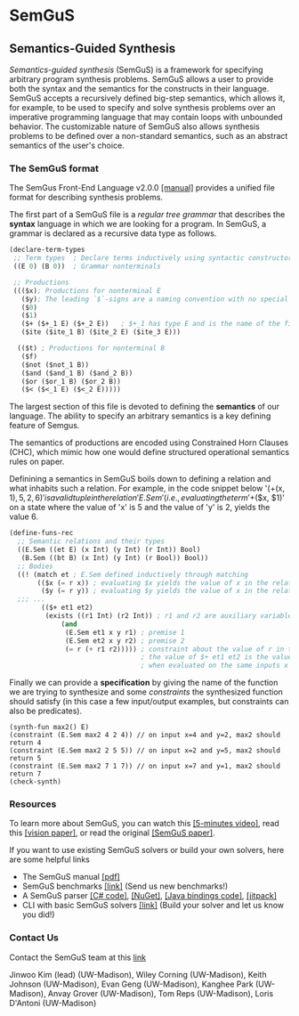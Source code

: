 
# SemGuS

## Semantics-Guided Synthesis

*Semantics-guided synthesis* (SemGuS) is a framework for specifying arbitrary program synthesis problems. SemGuS allows a user to provide both the syntax and the semantics for the constructs in their language. SemGuS accepts a recursively defined big-step semantics, which allows it, for example, to be used to specify and solve synthesis problems over an imperative programming language that may contain loops with unbounded behavior. The customizable nature of SemGuS also allows synthesis problems to be defined over a non-standard semantics, such as an abstract semantics of the user's choice.

### The SemGuS format

The SemGus Front-End Language v2.0.0 [[manual]](res/semgus-lang.pdf) provides a unified file format for describing synthesis problems.

The first part of a SemGuS file is a *regular tree grammar* that describes the **syntax** language in which we are looking for a program.
In SemGuS, a grammar is declared as a recursive data type as follows.

```lisp
(declare-term-types  
 ;; Term types  ; Declare terms inductively using syntactic constructors
 ((E 0) (B 0))  ; Grammar nonterminals

 ;; Productions
 ((($x); Productions for nonterminal E
   ($y); The leading `$`-signs are a naming convention with no special significance.
   ($0)
   ($1)
   ($+ ($+_1 E) ($+_2 E))   ; $+_1 has type E and is the name of the first child
   ($ite ($ite_1 B) ($ite_2 E) ($ite_3 E)))

  (($t) ; Productions for nonterminal B
   ($f)
   ($not ($not_1 B))
   ($and ($and_1 B) ($and_2 B))
   ($or ($or_1 B) ($or_2 B))
   ($< ($<_1 E) ($<_2 E)))))
```

The largest section of this file is devoted to defining the **semantics** of our language. The ability to specify an arbitrary semantics is a key defining feature of Semgus.

The semantics of productions are encoded using Constrained Horn Clauses (CHC), which mimic how one would define structured operational semantics rules on paper.

Definining a semantics in SemGuS boils down to defining a relation and what inhabits such a relation.
For example, in the code snippet below '($+($x, $1), 5, 2, 6)' is a valid tuple in the relation 'E.Sem' (i.e., evaluating the term '$+($x, $1)' on a state where the value of 'x' is 5 and the value of 'y' is 2, yields the value 6.

```lisp
(define-funs-rec
  ;; Semantic relations and their types
  ((E.Sem ((et E) (x Int) (y Int) (r Int)) Bool)
   (B.Sem ((bt B) (x Int) (y Int) (r Bool)) Bool))
  ;; Bodies
  ((! (match et ; E.Sem defined inductively through matching
       (($x (= r x)) ; evaluating $x yields the value of x in the relation
        ($y (= r y)) ; evaluating $y yields the value of x in the relation
  ;;; ...
        (($+ et1 et2)
         (exists ((r1 Int) (r2 Int)) ; r1 and r2 are auxiliary variables
             (and
              (E.Sem et1 x y r1) ; premise 1
              (E.Sem et2 x y r2) ; premise 2
              (= r (+ r1 r2))))) ; constraint about the value of r in the consequence
                                 ; the value of $+ et1 et2 is the value of et1 plus the et2
                                 ; when evaluated on the same inputs x and y
```

Finally we can provide a **specification** by giving the name of the function we are trying to synthesize and some *constraints* the synthesized function should satisfy (in this case a few input/output examples, but constraints can also be predicates). 

```
(synth-fun max2() E)
(constraint (E.Sem max2 4 2 4)) // on input x=4 and y=2, max2 should return 4
(constraint (E.Sem max2 2 5 5)) // on input x=2 and y=5, max2 should return 5
(constraint (E.Sem max2 7 1 7)) // on input x=7 and y=1, max2 should return 7
(check-synth)
```

### Resources

To learn more about SemGuS, you can watch this [[5-minutes video]](talks), read this [[vision paper]](https://pages.cs.wisc.edu/~loris/papers/cav21-keynote.pdf), or read the original [[SemGuS paper]](https://pages.cs.wisc.edu/~loris/papers/popl21.pdf).

If you want to use existing SemGuS solvers or build your own solvers, here are some helpful links
- The SemGuS manual [[pdf]](res/semgus-lang.pdf)
- SemGuS benchmarks [[link]](https://github.com/SemGuS-git/Semgus-Benchmarks) (Send us new benchmarks!)
- A SemGuS parser [[C# code]](https://github.com/SemGuS-git/Semgus-Parser), [[NuGet]](https://www.nuget.org/packages/Semgus.Parser), [[Java bindings code]](https://github.com/SemGuS-git/Semgus-Java), [[jitpack]](https://jitpack.io/#SemGuS-git/Semgus-Java)
- CLI with basic SemGuS solvers [[link]](getting-started-setup) (Build your solver and let us know you did!)


### Contact Us 
Contact the SemGuS team at this [link](mailto:semgus@office365.wisc.edu)

Jinwoo Kim (lead) (UW-Madison), Wiley Corning (UW-Madison), Keith Johnson (UW-Madison), Evan Geng (UW-Madison), Kanghee Park (UW-Madison), Anvay Grover (UW-Madison), Tom Reps (UW-Madison), Loris D'Antoni (UW-Madison)

